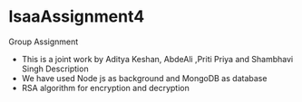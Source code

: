 # IsaaAssignment4
Group Assignment
- This is a joint work by Aditya Keshan, AbdeAli ,Priti Priya and Shambhavi Singh 
Description
- We have used Node js as background and MongoDB as database
- RSA algorithm for encryption and decryption
